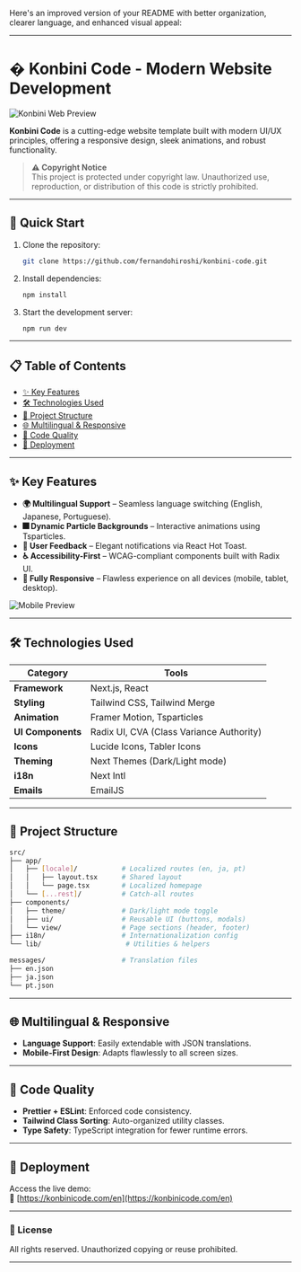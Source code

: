 Here's an improved version of your README with better organization, clearer language, and enhanced visual appeal:

---

# � Konbini Code - Modern Website Development

![Konbini Web Preview](https://cdn.cosmicjs.com/b1e6b4b0-80fe-11ef-9257-112b43bd2f70-Macbook-Air-konbinicode.com.png)

**Konbini Code** is a cutting-edge website template built with modern UI/UX principles, offering a responsive design, sleek animations, and robust functionality.

> **⚠️ Copyright Notice**  
> This project is protected under copyright law. Unauthorized use, reproduction, or distribution of this code is strictly prohibited.

---

## 🚀 Quick Start

1. Clone the repository:
   ```bash
   git clone https://github.com/fernandohiroshi/konbini-code.git
   ```
2. Install dependencies:
   ```bash
   npm install
   ```
3. Start the development server:
   ```bash
   npm run dev
   ```

---

## 📋 Table of Contents

- [✨ Key Features](#-key-features)
- [🛠️ Technologies Used](#%EF%B8%8F-technologies-used)
- [📂 Project Structure](#-project-structure)
- [🌐 Multilingual & Responsive](#-multilingual--responsive)
- [🎨 Code Quality](#-code-quality)
- [🚀 Deployment](#-deployment)

---

## ✨ Key Features

- **🌍 Multilingual Support** – Seamless language switching (English, Japanese, Portuguese).
- **🎆 Dynamic Particle Backgrounds** – Interactive animations using Tsparticles.
- **🔔 User Feedback** – Elegant notifications via React Hot Toast.
- **♿ Accessibility-First** – WCAG-compliant components built with Radix UI.
- **📱 Fully Responsive** – Flawless experience on all devices (mobile, tablet, desktop).

![Mobile Preview](https://cdn.cosmicjs.com/ac06ccb0-80fe-11ef-9257-112b43bd2f70-iPhone-13-PRO-konbinicode.com.png)

---

## 🛠️ Technologies Used

| Category          | Tools                                    |
| ----------------- | ---------------------------------------- |
| **Framework**     | Next.js, React                           |
| **Styling**       | Tailwind CSS, Tailwind Merge             |
| **Animation**     | Framer Motion, Tsparticles               |
| **UI Components** | Radix UI, CVA (Class Variance Authority) |
| **Icons**         | Lucide Icons, Tabler Icons               |
| **Theming**       | Next Themes (Dark/Light mode)            |
| **i18n**          | Next Intl                                |
| **Emails**        | EmailJS                                  |

---

## 📂 Project Structure

```bash
src/
├── app/
│   ├── [locale]/           # Localized routes (en, ja, pt)
│   │   ├── layout.tsx      # Shared layout
│   │   └── page.tsx        # Localized homepage
│   └── [...rest]/          # Catch-all routes
├── components/
│   ├── theme/              # Dark/light mode toggle
│   ├── ui/                 # Reusable UI (buttons, modals)
│   └── view/               # Page sections (header, footer)
├── i18n/                   # Internationalization config
└── lib/                     # Utilities & helpers

messages/                   # Translation files
├── en.json
├── ja.json
└── pt.json
```

---

## 🌐 Multilingual & Responsive

- **Language Support**: Easily extendable with JSON translations.
- **Mobile-First Design**: Adapts flawlessly to all screen sizes.

---

## 🎨 Code Quality

- **Prettier + ESLint**: Enforced code consistency.
- **Tailwind Class Sorting**: Auto-organized utility classes.
- **Type Safety**: TypeScript integration for fewer runtime errors.

---

## 🚀 Deployment

Access the live demo:  
🔗 [https://konbinicode.com/en](https://konbinicode.com/en)

---

### 📜 License

All rights reserved. Unauthorized copying or reuse prohibited.

---
